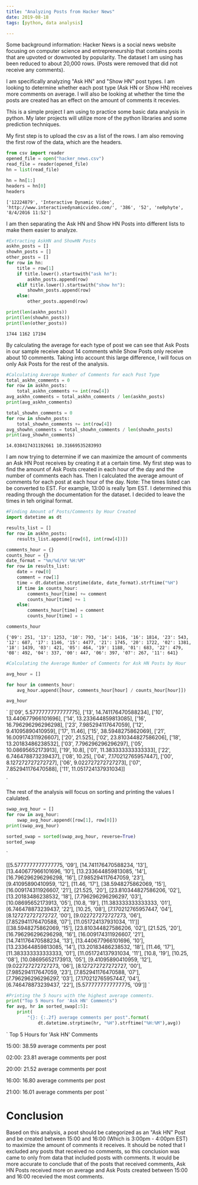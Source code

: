 ```yaml
---
title: "Analyzing Posts from Hacker News"
date: 2019-08-18
tags: [python, data analysis]

---
```


Some background information: Hacker News is a social news website focusing on computer science and entrepreneurship that contains posts that are upvoted or downvoted by popularity. The dataset I am using has been reduced to about 20,000 rows. (Posts were removed that did not receive any comments). 

I am specifically analyzing "Ask HN" and "Show HN" post types. I am looking to determine whether each post type (Ask HN or Show HN) receives more comments on average. I will also be looking at whether the time the posts are created has an effect on the amount of comments it recevies. 

This is a simple project I am using to practice some basic data analysis in python. My later projects will utilize more of the python libraries and some prediction techniques.



My first step is to upload the csv as a list of the rows. I am also removing the first row of the data, which are the headers.
```python
from csv import reader
opened_file = open("hacker_news.csv")
read_file = reader(opened_file)
hn = list(read_file)

hn = hn[1:]
headers = hn[0]
headers
```
`
['12224879',
 'Interactive Dynamic Video',
 'http://www.interactivedynamicvideo.com/',
 '386',
 '52',
 'ne0phyte',
 '8/4/2016 11:52']
`




I am then separating the Ask HN and Show HN Posts into different lists to make them easier to analyze.
```python
#Extracting AskHN and ShowHN Posts
askhn_posts = []
showhn_posts = []
other_posts = []
for row in hn:
    title = row[1]
    if title.lower().startswith("ask hn"):
        askhn_posts.append(row)
    elif title.lower().startswith("show hn"):
        showhn_posts.append(row)     
    else:
        other_posts.append(row)

print(len(askhn_posts))
print(len(showhn_posts))
print(len(other_posts))
```
`
1744
1162
17194
`




By calculating the average for each type of post we can see that Ask Posts in our sample receive about 14 comments while Show Posts only receive about 10 comments. Taking into account this large difference, I will focus on only Ask Posts for the rest of the analysis. 
```python
#Calculating Average Number of Comments for each Post Type
total_askhn_comments = 0
for row in askhn_posts:
    total_askhn_comments += int(row[4])
avg_askhn_comments = total_askhn_comments / len(askhn_posts)
print(avg_askhn_comments)

total_showhn_comments = 0
for row in showhn_posts:
    total_showhn_comments += int(row[4])
avg_showhn_comments = total_showhn_comments / len(showhn_posts)
print(avg_showhn_comments)
```
`
14.038417431192661
10.31669535283993
`




I am now trying to determine if we can maximize the amount of comments an Ask HN Post receives by creating it at a certain time. My first step was to find the amount of Ask Posts created in each hour of the day and the number of comments each has. Then I calculated the average amount of comments for each post at each hour of the day. 
Note: The times listed can be converted to EST. For example, 13:00 is really 1pm EST. I determined this reading through the documentation for the dataset. I decided to leave the times in teh original format.
```python
#Finding Amount of Posts/Comments by Hour Created
import datetime as dt

results_list = []
for row in askhn_posts:
    results_list.append([row[6], int(row[4])])

comments_hour = {}
counts_hour = {}
date_format = "%m/%d/%Y %H:%M"
for row in results_list:
    date = row[0]
    comment = row[1]
    time = dt.datetime.strptime(date, date_format).strftime("%H")
    if time in counts_hour:
        comments_hour[time] += comment
        counts_hour[time] += 1
    else:
        comments_hour[time] = comment
        counts_hour[time] = 1

comments_hour
```
`
{'09': 251,
 '13': 1253,
 '10': 793,
 '14': 1416,
 '16': 1814,
 '23': 543,
 '12': 687,
 '17': 1146,
 '15': 4477,
 '21': 1745,
 '20': 1722,
 '02': 1381,
 '18': 1439,
 '03': 421,
 '05': 464,
 '19': 1188,
 '01': 683,
 '22': 479,
 '08': 492,
 '04': 337,
 '00': 447,
 '06': 397,
 '07': 267,
 '11': 641}
`




```python
#Calculating the Average Number of Comments for Ask HN Posts by Hour

avg_hour = []

for hour in comments_hour:
    avg_hour.append([hour, comments_hour[hour] / counts_hour[hour]])

avg_hour
```
`
[['09', 5.5777777777777775],
 ['13', 14.741176470588234],
 ['10', 13.440677966101696],
 ['14', 13.233644859813085],
 ['16', 16.796296296296298],
 ['23', 7.985294117647059],
 ['12', 9.41095890410959],
 ['17', 11.46],
 ['15', 38.5948275862069],
 ['21', 16.009174311926607],
 ['20', 21.525],
 ['02', 23.810344827586206],
 ['18', 13.20183486238532],
 ['03', 7.796296296296297],
 ['05', 10.08695652173913],
 ['19', 10.8],
 ['01', 11.383333333333333],
 ['22', 6.746478873239437],
 ['08', 10.25],
 ['04', 7.170212765957447],
 ['00', 8.127272727272727],
 ['06', 9.022727272727273],
 ['07', 7.852941176470588],
 ['11', 11.051724137931034]]

`




The rest of the analysis will focus on sorting and printing the values I calulated.
```python
swap_avg_hour = []
for row in avg_hour:
    swap_avg_hour.append([row[1], row[0]])  
print(swap_avg_hour)

sorted_swap = sorted(swap_avg_hour, reverse=True)
sorted_swap
```
`

[[5.5777777777777775, '09'], [14.741176470588234, '13'], [13.440677966101696, '10'], [13.233644859813085, '14'], [16.796296296296298, '16'], [7.985294117647059, '23'], [9.41095890410959, '12'], [11.46, '17'], [38.5948275862069, '15'], [16.009174311926607, '21'], [21.525, '20'], [23.810344827586206, '02'], [13.20183486238532, '18'], [7.796296296296297, '03'], [10.08695652173913, '05'], [10.8, '19'], [11.383333333333333, '01'], [6.746478873239437, '22'], [10.25, '08'], [7.170212765957447, '04'], [8.127272727272727, '00'], [9.022727272727273, '06'], [7.852941176470588, '07'], [11.051724137931034, '11']]
[[38.5948275862069, '15'],
 [23.810344827586206, '02'],
 [21.525, '20'],
 [16.796296296296298, '16'],
 [16.009174311926607, '21'],
 [14.741176470588234, '13'],
 [13.440677966101696, '10'],
 [13.233644859813085, '14'],
 [13.20183486238532, '18'],
 [11.46, '17'],
 [11.383333333333333, '01'],
 [11.051724137931034, '11'],
 [10.8, '19'],
 [10.25, '08'],
 [10.08695652173913, '05'],
 [9.41095890410959, '12'],
 [9.022727272727273, '06'],
 [8.127272727272727, '00'],
 [7.985294117647059, '23'],
 [7.852941176470588, '07'],
 [7.796296296296297, '03'],
 [7.170212765957447, '04'],
 [6.746478873239437, '22'],
 [5.5777777777777775, '09']]
`




```python
#Printing the 5 hours with the highest average comments.
print("Top 5 Hours for 'Ask HN' Comments")
for avg, hr in sorted_swap[:5]:
    print(
        "{}: {:.2f} average comments per post".format(
            dt.datetime.strptime(hr, "%H").strftime("%H:%M"),avg))
```
`
Top 5 Hours for 'Ask HN' Comments

15:00: 38.59 average comments per post

02:00: 23.81 average comments per post

20:00: 21.52 average comments per post

16:00: 16.80 average comments per post

21:00: 16.01 average comments per post
`




# Conclusion
Based on this analysis, a post should be categorized as an "Ask HN" Post and be created between 15:00 and 16:00 (Which is 3:00pm - 4:00pm EST) to maximize the amount of comments it receives. It should be noted that I excluded any posts that received no comments, so this conclusion was came to only from data that included posts with comments. It would be more accurate to conclude that of the posts that received comments, Ask HN Posts received more on average and Ask Posts created between 15:00 and 16:00 recevied the most comments.

